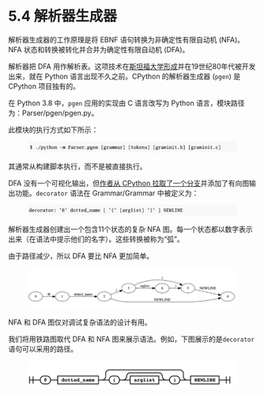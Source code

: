 # 5.4 解析器生成器

解析器生成器的工作原理是将 EBNF 语句转换为非确定性有限自动机 (NFA)。NFA 状态和转换被转化并合并为确定性有限自动机 (DFA)。

解析器把 DFA 用作解析表。这项技术在[斯坦福大学形成](http://infolab.stanford.edu/\~ullman/dragon/slides1.pdf)并在19世纪80年代被开发出来，就在 Python 语言出现不久之前。CPython 的解析器生成器 (`pgen`) 是 CPython 项目独有的。

在 Python 3.8 中，`pgen` 应用的实现由 C 语言改写为 Python 语言，模块路径为：Parser/pgen/pgen.py。

此模块的执行方式如下所示：

<figure><img src="../.gitbook/assets/图5.4.1 pgen执行过程.png" alt=""><figcaption></figcaption></figure>

其通常从构建脚本执行，而不是被直接执行。

DFA 没有一个可视化输出，但[作者从 CPython 拉取了一个分支](https://github.com/tonybaloney/cpython/tree/dot\_pgen)并添加了有向图输出功能。`decorator` 语法在 Grammar/Grammar 中被定义为：

<figure><img src="../.gitbook/assets/图5.4.2 装饰器语法定义.png" alt=""><figcaption></figcaption></figure>

解析器生成器创建出一个包含11个状态的复杂 NFA 图。每一个状态都以数字表示出来（在语法中提示他们的名字）。这些转换被称为“弧”。

由于路径减少，所以 DFA 要比 NFA 更加简单。

<figure><img src="../.gitbook/assets/图5.4.3 装饰器的DFA.png" alt=""><figcaption></figcaption></figure>

NFA 和 DFA 图仅对调试复杂语法的设计有用。

我们将用铁路图取代 DFA 和 NFA 图来展示语法。例如，下图展示的是`decorator` 语句可以采用的路径。

<figure><img src="../.gitbook/assets/图5.4.4 装饰器语句的铁路图.png" alt=""><figcaption></figcaption></figure>
